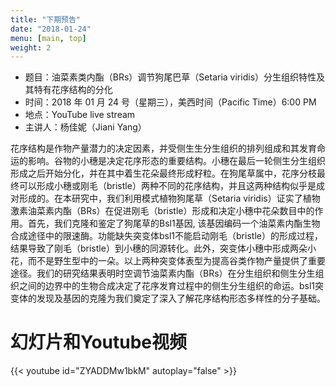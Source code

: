 ```yaml
---
title: "下期预告"
date: "2018-01-24"
menu: [main, top]
weight: 2
---
```


- 题目：油菜素类内酯（BRs）调节狗尾巴草（Setaria viridis）分生组织特性及其特有花序结构的分化
- 时间：2018 年 01 月 24 号（星期三），美西时间（Pacific Time）6:00 PM
- 地点：YouTube live stream 
- 主讲人：杨佳妮（Jiani Yang）

花序结构是作物产量潜力的决定因素，并受侧生生分生组织的排列组成和其发育命运的影响。谷物的小穗是决定花序形态的重要结构。小穗在最后一轮侧生分生组织形成之后开始分化，并在其中着生花朵最终形成籽粒。在狗尾草属中，花序分枝最终可以形成小穗或刚毛（bristle）两种不同的花序结构，并且这两种结构似乎是成对形成的。在本研究中，我们利用模式植物狗尾草（Setaria viridis）证实了植物激素油菜素内酯（BRs）在促进刚毛（bristle）形成和决定小穗中花朵数目中的作用。首先，我们克隆和鉴定了狗尾草的Bsl1基因, 该基因编码一个油菜素内酯生物合成途径中的限速酶。功能缺失突变体bsl1不能启动刚毛（bristle）的形成过程，结果导致了刚毛（bristle）到小穗的同源转化。此外，突变体小穗中形成两朵小花，而不是野生型中的一朵。以上两种突变体表型为提高谷类作物产量提供了重要途径。我们的研究结果表明时空调节油菜素内酯（BRs）在分生组织和侧生分生组织之间的边界中的生物合成决定了花序发育过程中的侧生分生组织的命运。bsl1突变体的发现及基因的克隆为我们奠定了深入了解花序结构形态多样性的分子基础。

# 幻灯片和Youtube视频

{{< youtube id="ZYADDMw1bkM" autoplay="false" >}}
